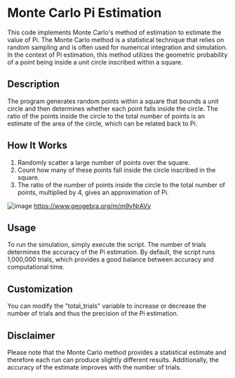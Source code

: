 # Monte Carlo Pi Estimation

This code implements Monte Carlo's method of estimation to estimate the value of Pi. The Monte Carlo method is a statistical technique that relies on random sampling and is often used for numerical integration and simulation. In the context of Pi estimation, this method utilizes the geometric probability of a point being inside a unit circle inscribed within a square.

## Description

The program generates random points within a square that bounds a unit circle and then determines whether each point falls inside the circle. The ratio of the points inside the circle to the total number of points is an estimate of the area of the circle, which can be related back to Pi.

## How It Works

1. Randomly scatter a large number of points over the square.
2. Count how many of these points fall inside the circle inscribed in the square.
3. The ratio of the number of points inside the circle to the total number of points, multiplied by 4, gives an approximation of Pi.
   
![image](https://github.com/misharii/Monte-Carlo-Pi-Estimation/assets/125268174/eb22057c-c076-4fe9-9bc0-e2e35c5a706f)
https://www.geogebra.org/m/m9yNrAVy
## Usage

To run the simulation, simply execute the script. The number of trials determines the accuracy of the Pi estimation. By default, the script runs 1,000,000 trials, which provides a good balance between accuracy and computational time.

## Customization
You can modify the "total_trials" variable to increase or decrease the number of trials and thus the precision of the Pi estimation.

## Disclaimer
Please note that the Monte Carlo method provides a statistical estimate and therefore each run can produce slightly different results. Additionally, the accuracy of the estimate improves with the number of trials.
